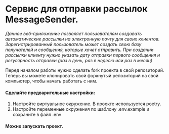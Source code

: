 # **Сервис для отправки рассылок MessageSender.**

_Данное веб-приложение позволяет пользователям создавать автоматические рассылки на электронную почту для своих клиентов.
Зарегистрированный пользователь может создать свою базу получателей и сообщения, которые хочет отправить.
При создании рассылки клиенту нужно указать дату отправки первого сообщения и регулярность отправки (раз в день, раз в неделю или раз в месяц)_


Перед началом работы нужно сделать fork проекта в свой репозиторий. Теперь вы можете клонировать свой форкнутый репозиторий на свой компьютер, чтобы начать работать с ним.

#### Сделайте предварительные настройки:

1. Настройте виртуальное окружение. В проекте используется poetry.
2. Настройте переменные окружения по шаблону .env.example и сохраните в файл .env

#### Можно запускать проект.